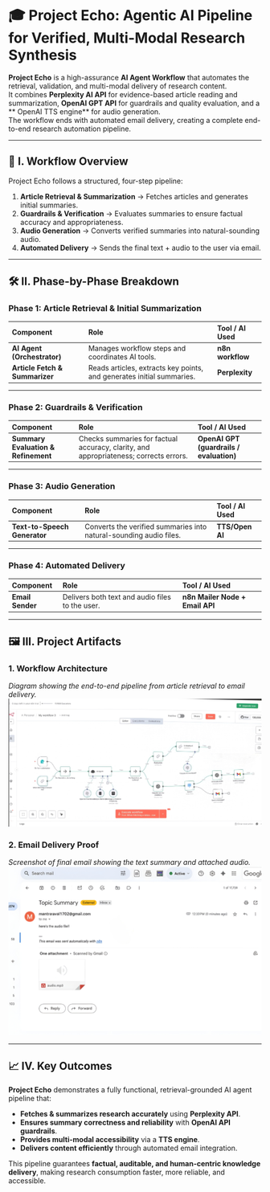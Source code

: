 # 🎓 Project Echo: Agentic AI Pipeline for Verified, Multi-Modal Research Synthesis  

**Project Echo** is a high-assurance **AI Agent Workflow** that automates the retrieval, validation, and multi-modal delivery of research content.  
It combines **Perplexity AI API** for evidence-based article reading and summarization, **OpenAI GPT API** for guardrails and quality evaluation, and a ** OpenAI TTS engine** for audio generation.  
The workflow ends with automated email delivery, creating a complete end-to-end research automation pipeline.  

---

## 🎯 I. Workflow Overview  

Project Echo follows a structured, four-step pipeline:

1. **Article Retrieval & Summarization** → Fetches articles and generates initial summaries.  
2. **Guardrails & Verification** → Evaluates summaries to ensure factual accuracy and appropriateness.  
3. **Audio Generation** → Converts verified summaries into natural-sounding audio.  
4. **Automated Delivery** → Sends the final text + audio to the user via email.  

---

## 🛠️ II. Phase-by-Phase Breakdown  

### **Phase 1: Article Retrieval & Initial Summarization**  

| Component | Role | Tool / AI Used |
| :--- | :--- | :--- |
| **AI Agent (Orchestrator)** | Manages workflow steps and coordinates AI tools. | **n8n workflow** |
| **Article Fetch & Summarizer** | Reads articles, extracts key points, and generates initial summaries. | **Perplexity** |

---

### **Phase 2: Guardrails & Verification**  

| Component | Role | Tool / AI Used |
| :--- | :--- | :--- |
| **Summary Evaluation & Refinement** | Checks summaries for factual accuracy, clarity, and appropriateness; corrects errors. | **OpenAI GPT (guardrails / evaluation)** |

---

### **Phase 3: Audio Generation**  

| Component | Role | Tool / AI Used |
| :--- | :--- | :--- |
| **Text-to-Speech Generator** | Converts the verified summaries into natural-sounding audio files. | **TTS/Open AI** |

---

### **Phase 4: Automated Delivery**  

| Component | Role | Tool / AI Used |
| :--- | :--- | :--- |
| **Email Sender** | Delivers both text and audio files to the user. | **n8n Mailer Node + Email API** |

---

## 🖼️ III. Project Artifacts  

### 1. **Workflow Architecture**  
*Diagram showing the end-to-end pipeline from article retrieval to email delivery.*  
![Workflow Architecture](./workflow.jpg)

### 2. **Email Delivery Proof**  
*Screenshot of final email showing the text summary and attached audio.*  
![Email Output](./email%20output.jpg)

---

## 📈 IV. Key Outcomes  

**Project Echo** demonstrates a fully functional, retrieval-grounded AI agent pipeline that:  
- **Fetches & summarizes research accurately** using **Perplexity API**.  
- **Ensures summary correctness and reliability** with **OpenAI API guardrails**.  
- **Provides multi-modal accessibility** via a **TTS engine**.  
- **Delivers content efficiently** through automated email integration.  

This pipeline guarantees **factual, auditable, and human-centric knowledge delivery**, making research consumption faster, more reliable, and accessible.

